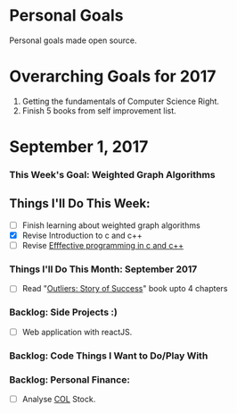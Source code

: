 Personal Goals
==============

Personal goals made open source.

# Overarching Goals for 2017
1. Getting the fundamentals of Computer Science Right.
2. Finish 5 books from self improvement list.

# September 1, 2017

### This Week's Goal: Weighted Graph Algorithms

## Things I'll Do This Week:
- [ ] Finish learning about weighted graph algorithms
- [x] Revise Introduction to c and c++
- [ ] Revise [Efffective programming in c and c++](https://ocw.mit.edu/courses/electrical-engineering-and-computer-science/6-s096-effective-programming-in-c-and-c-january-iap-2014/lecture-notes/)

### Things I'll Do This Month: September 2017
- [ ] Read "[Outliers: Story of Success](https://www.goodreads.com/book/show/3228917-outliers)" book upto 4 chapters


### Backlog: Side Projects :)
- [ ] Web application with reactJS.

### Backlog: Code Things I Want to Do/Play With

### Backlog: Personal Finance:
- [ ] Analyse [COL](https://finance.yahoo.com/quote/COL?ltr=1) Stock.
